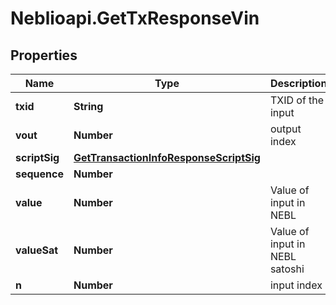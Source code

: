 # Neblioapi.GetTxResponseVin

## Properties
Name | Type | Description | Notes
------------ | ------------- | ------------- | -------------
**txid** | **String** | TXID of the input | [optional] 
**vout** | **Number** | output index | [optional] 
**scriptSig** | [**GetTransactionInfoResponseScriptSig**](GetTransactionInfoResponseScriptSig.md) |  | [optional] 
**sequence** | **Number** |  | [optional] 
**value** | **Number** | Value of input in NEBL | [optional] 
**valueSat** | **Number** | Value of input in NEBL satoshi | [optional] 
**n** | **Number** | input index | [optional] 


